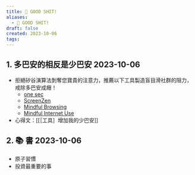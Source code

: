 ```yaml
---
title: 💩 GOOD SHIT!
aliases:
  - 💩 GOOD SHIT!
draft: false
created: 2023-10-06
tags:
---
```

## 1. 多巴安的相反是少巴安 2023-10-06
- 拒絕矽谷演算法剝奪您寶貴的注意力，推薦以下工具製造盲目滑社群的阻力，戒除多巴安成癮！
	- [one sec](https://one-sec.app/)
	- [ScreenZen](https://www.screenzen.co/)
	- [Mindful Browsing](https://chromewebstore.google.com/detail/mindful-browsing/cobldifbambmimppcfdgifkiccmdmakf)
	- [Mindful Internet Use](https://chromewebstore.google.com/detail/mindful-internet-use/hieolpjdilnibgamiafklnlcmagdngoo)
- 心得文：[[［工具］增加我的少巴安]]
## 2. 📚 書 2023-10-06
- 原子習慣
- 投資最重要的事